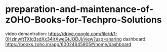 # preparation-and-maintenance-of-zOHO-Books-for-Techpro-Solutions
video demantration: https://drive.google.com/file/d/1-0HzlnwftTXIg3sdXx34IrXweGtJODJj/view?usp=sharing
dashboard: https://books.zoho.in/app/60024645805#/home/dashboard
